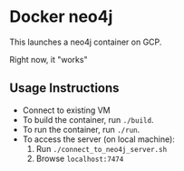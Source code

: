 # Docker neo4j

This launches a neo4j container on GCP.

Right now, it "works"

## Usage Instructions

* Connect to existing VM
* To build the container, run `./build`. 
* To run the container, run `./run`. 
* To access the server (on local machine):
  1. Run `./connect_to_neo4j_server.sh`
  2. Browse `localhost:7474`

